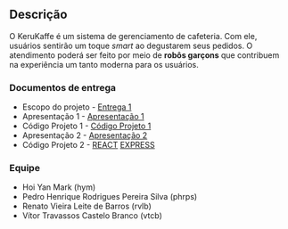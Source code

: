 ## Descrição

O KeruKaffe é um sistema de gerenciamento de cafeteria. Com ele, usuários sentirão um toque _smart_ ao degustarem seus pedidos. O atendimento poderá ser feito por meio de **robôs garçons** que contribuem na experiência um tanto moderna para os usuários.

### Documentos de entrega

* Escopo do projeto - [Entrega 1](https://docs.google.com/document/d/1JJYypLUFq0I_FIZj1Pjd8Q0a1PIwiTvfU-gFtLdfCcA/edit)
* Apresentação 1 - [Apresentação 1](https://docs.google.com/presentation/d/1el80zwrUGk2Ybx1BTCnTgU_BHZhvpFlzC9fhR5n-dbc/edit#slide=id.g26b66b0f60_0_400)
* Código Projeto 1 - [Código Projeto 1](https://github.com/rvlb-19/if718-aps/tree/impl/django)
* Apresentação 2 - [Apresentação 2](https://docs.google.com/presentation/d/1XMyOyJr3hw11ke0RGukL_OlwN_VDeRnNi2gmagm3DdY/edit#slide=id.g29f2a8fd37_0_86)
* Código Projeto 2 - [REACT](https://github.com/rvlb-19/if718-aps-react) [EXPRESS](https://github.com/rvlb-19/if718-aps-express)

### Equipe

* Hoi Yan Mark (hym)
* Pedro Henrique Rodrigues Pereira Silva (phrps)
* Renato Vieira Leite de Barros (rvlb)
* Vítor Travassos Castelo Branco (vtcb)
